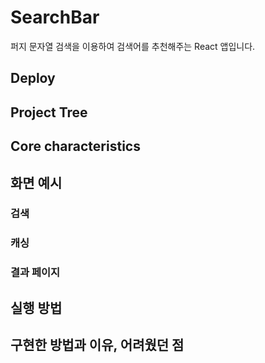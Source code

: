 # SearchBar

퍼지 문자열 검색을 이용하여 검색어를 추천해주는 React 앱입니다. 

## Deploy

## Project Tree

## Core characteristics

## 화면 예시

### 검색

### 캐싱

### 결과 페이지

## 실행 방법

## 구현한 방법과 이유, 어려웠던 점
